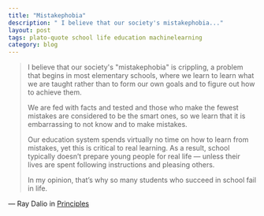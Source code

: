 ```yaml
---
title: "Mistakephobia"
description: " I believe that our society's mistakephobia..."
layout: post
tags: plato-quote school life education machinelearning
category: blog
---
```


> I believe that our society's "mistakephobia" is crippling, a problem that begins in most elementary schools, where we learn to learn what we are taught rather than to form our own goals and to figure out how to achieve them.
>
> We are fed with facts and tested and <span class="highlight">those who make the fewest mistakes are considered to be the smart ones, so we learn that it is embarrassing to not know and to make mistakes</span>.
>
> Our education system spends virtually no time on how to learn from mistakes, yet this is critical to real learning. As a result, school typically doesn’t prepare young people for real life — unless their lives are spent following instructions and pleasing others.
>
> In my opinion, that’s why so many students who succeed in school fail in life.

&mdash; Ray Dalio in [Principles](https://cdn.opyate.com/books/principles.pdf)

